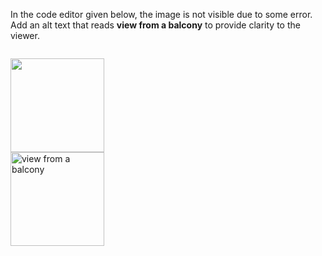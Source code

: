 In the code editor given below, the
image is not visible due to some error.
Add an alt text that reads **view from a balcony**
to provide clarity to the viewer.

<codeblock language="html" type="exercise" images="view-from-a-balcony.png" testMode="fixedInput">
<code>
<img src="more-view-from-a-balcony.png" width="150px"/>
</code>

<solution>
<img src="more-view-from-a-balcony.png"  alt="view from a balcony" width="150px"/>
</solution>
</codeblock>